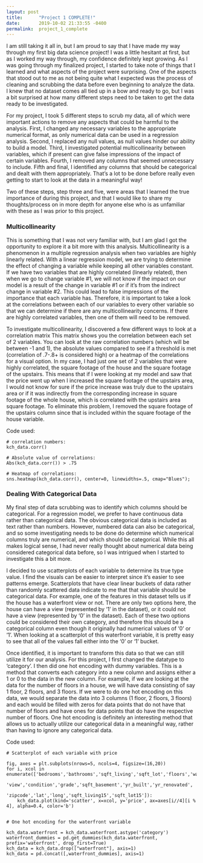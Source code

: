 ```yaml
---
layout: post
title:      "Project 1 COMPLETE!"
date:       2019-10-02 21:33:55 -0400
permalink:  project_1_complete
---
```



I am still taking it all in, but I am proud to say that I have made my way through my first big data science project! I was a little hesitant at first, but as I worked my way through, my confidence definitely kept growing. As I was going through my finalized project, I started to take note of things that I learned and what aspects of the project were surprising.  One of the aspects that stood out to me as not being quite what I expected was the process of cleaning and scrubbing the data before even beginning to analyze the data. I knew that no dataset comes all tied up in a bow and ready to go, but I was a bit surprised at how many different steps need to be taken to get the data ready to be investigated.

For my project, I took 5 different steps to scrub my data, all of which were important actions to remove any aspects that could be harmful to the analysis.  First, I changed any necessary variables to the appropriate numerical format, as only numerical data can be used in a regression analysis. Second, I replaced any null values, as null values hinder our ability to build a model. Third, I investigated potential multicollinearity between variables, which if present can give false impressions of the impact of certain variables. Fourth, I removed any columns that seemed unnecessary to include. Fifth and final, I identified any columns that should be categorical and dealt with them appropriately.  That’s a lot to be done before really even getting to start to look at the data in a meaningful way!  

Two of these steps, step three and five, were areas that I learned the true importance of during this project, and that I would like to share my thoughts/process on in more depth for anyone else who is as unfamiliar with these as I was prior to this project.


### **Multicollinearity**


This is something that I was not very familiar with, but I am glad I got the opportunity to explore it a bit more with this analysis. Multicollinearity is a phenomenon in a multiple regression analysis when two variables are highly linearly related. With a linear regression model, we are trying to determine the effect of changing a variable while keeping all other variables constant.  If we have two variables that are highly correlated (linearly related), then when we go to change variable #1, we will not know if the impact on our model is a result of the change in variable #1 or if it’s from the indirect change in variable #2. This could lead to false impressions of the importance that each variable has.  Therefore, it is important to take a look at the correlations between each of our variables to every other variable so that we can determine if there are any multicollinearity concerns.  If there are highly correlated variables, then one of them will need to be removed. 

To investigate multicollinearity, I discovered a few different ways to look at a correlation matrix This matrix shows you the correlation between each set of 2 variables. You can look at the raw correlation numbers (which will be between -1 and 1), the absolute values compared to see if a threshold is met (correlation of .7-.8+ is considered high) or a heatmap of the correlations for a visual option. In my case, I had just one set of 2 variables that were highly correlated, the square footage of the house and the square footage of the upstairs.  This means that if I were looking at my model and saw that the price went up when I increased the square footage of the upstairs area, I would not know for sure if the price increase was truly due to the upstairs area or if it was indirectly from the corresponding increase in square footage of the whole house, which is correlated with the upstairs area square footage. To eliminate this problem, I removed the square footage of the upstairs column since that is included within the square footage of the house variable.

Code used:

```
# correlation numbers:
kch_data.corr()

# Absolute value of correlations:
Abs(kch_data.corr()) > .75

# Heatmap of correlations:
sns.heatmap(kch_data.corr(), center=0, linewidths=.5, cmap="Blues");
```


### **Dealing With Categorical Data**

My final step of data scrubbing was to identify which columns should be categorical. For a regression model, we prefer to have continuous data rather than categorical data.  The obvious categorical data is included as text rather than numbers. However, numbered data can also be categorical, and so some investigating needs to be done do determine which numerical columns truly are numerical, and which should be categorical. While this all makes logical sense, I had never really thought about numerical data being considered categorical data before, so I was intrigued when I started to investigate this a bit more. 

I decided to use scatterplots of each variable to determine its true type value. I find the visuals can be easier to interpret since it’s easier to see patterns emerge. Scatterplots that have clear linear buckets of data rather than randomly scattered data indicate to me that that variable should be categorical data.  For example, one of the features in this dataset tells us if the house has a waterfront view or not. There are only two options here, the house can have a view (represented by ‘1’ in the dataset), or it could not have a view (represented by ‘0’ in the dataset). Each of these two options could be considered their own category, and therefore this should be a categorical column even though it originally had numerical values of ‘0’ or ‘1’. When looking at a scatterplot of this waterfront variable, it is pretty easy to see that all of the values fall either into the ‘0’ or ‘1’ bucket. 

Once identified, it is important to transform this data so that we can still utilize it for our analysis. For this project, I first changed the datatype to ‘category’. I then did one hot encoding with dummy variables. This is a method that converts each category into a new column and assigns either a 1 or 0 to the data in the new column. For example, if we are looking at the data for the number of floors in a house, we will have data consisting of say 1 floor, 2 floors, and 3 floors. If we were to do one hot encoding on this data, we would separate the data into 3 columns (1 floor, 2 floors, 3 floors) and each would be filled with zeros for data points that do not have that number of floors and have ones for data points that do have the respective number of floors.  One hot encoding is definitely an interesting method that allows us to actually utilize our categorical data in a meaningful way, rather than having to ignore any categorical data.

Code used:

```
# Scatterplot of each variable with price

fig, axes = plt.subplots(nrows=5, ncols=4, figsize=(16,20))
for i, xcol in enumerate(['bedrooms','bathrooms','sqft_living','sqft_lot','floors','waterfront',
                         'view','condition','grade','sqft_basement','yr_built','yr_renovated',
                         'zipcode','lat','long','sqft_living15','sqft_lot15']):
    kch_data.plot(kind='scatter', x=xcol, y='price', ax=axes[i//4][i % 4], alpha=0.4, color='b')
	
	
# One hot encoding for the waterfront variable

kch_data.waterfront = kch_data.waterfront.astype('category')
waterfront_dummies = pd.get_dummies(kch_data.waterfront, prefix='waterfront', drop_first=True)
kch_data = kch_data.drop(["waterfront"], axis=1)
kch_data = pd.concat([,waterfront_dummies], axis=1)
```

